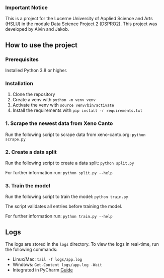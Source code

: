 ### Important Notice
This is a project for the Lucerne University of Applied Science and Arts (HSLU) in the module Data Science Project 2 (DSPRO2). This project was developed by Alvin and Jakob.


## How to use the project
### Prerequisites
Installed Python 3.8 or higher.

### Installation
1. Clone the repository
2. Create a venv with `python -m venv venv`
3. Activate the venv with `source venv/bin/activate`
4. Install the requirements with `pip install -r requirements.txt`

### 1. Scrape the newest data from Xeno Canto
Run the following script to scrape data from xeno-canto.org: `python scrape.py`

### 2. Create a data split
Run the following script to create a data split: `python split.py`

For further information run: `python split.py --help`

### 3. Train the model
Run the following script to train the model: `python train.py`

The script validates all entries before training the model.   

For further information run: `python train.py --help`

## Logs
The logs are stored in the `logs` directory. To view the logs in real-time, run the following commands:
- Linux/Mac: `tail -f logs/app.log`
- Windows: `Get-Content logs/app.log -Wait`
- Integrated in PyCharm [Guide](https://www.jetbrains.com/help/pycharm/setting-log-options.html)